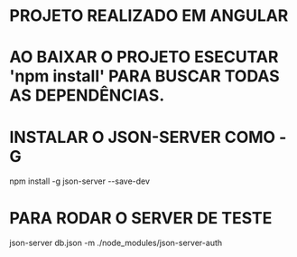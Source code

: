 # PROJETO REALIZADO EM ANGULAR

# AO BAIXAR O PROJETO ESECUTAR 'npm install' PARA BUSCAR TODAS AS DEPENDÊNCIAS.

# INSTALAR O JSON-SERVER COMO -G
  npm install -g json-server --save-dev

# PARA RODAR O SERVER DE TESTE
  json-server db.json -m ./node_modules/json-server-auth